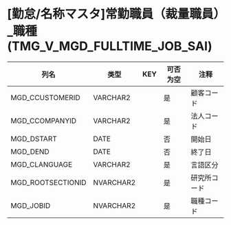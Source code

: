 # [勤怠/名称マスタ]常勤職員（裁量職員）_職種(TMG_V_MGD_FULLTIME_JOB_SAI)
| 列名   | 类型   | KEY  | 可否为空 | 注释   |
| ---- | ---- | ---- | ---- | ---- |
|MGD_CCUSTOMERID|VARCHAR2||是|顧客コード|
|MGD_CCOMPANYID|VARCHAR2||是|法人コード|
|MGD_DSTART|DATE||否|開始日|
|MGD_DEND|DATE||否|終了日|
|MGD_CLANGUAGE|VARCHAR2||是|言語区分|
|MGD_ROOTSECTIONID|NVARCHAR2||是|研究所コード|
|MGD_JOBID|NVARCHAR2||是|職種コード|

